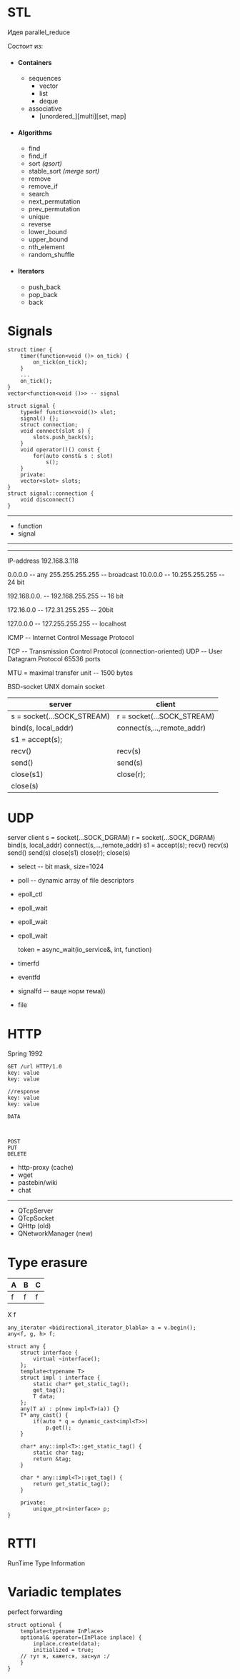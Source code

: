 STL
===

Идея parallel_reduce

Состоит из:

* #### Containers
  - sequences
    + vector
    + list
    + deque
  - associative
    + [unordered_][multi][set, map]

* #### Algorithms
  + find
  + find_if
  + sort *(qsort)*
  + stable_sort *(merge sort)*
  + remove
  + remove_if
  + search
  + next_permutation
  + prev_permutation
  + unique
  + reverse
  + lower_bound
  + upper_bound
  + nth_element
  + random_shuffle

* #### Iterators
    + push_back
    + pop_back
    + back

Signals
=======

    struct timer {
        timer(function<void ()> on_tick) {
            on_tick(on_tick);
        }
        ...
        on_tick();
    }
    vector<function<void ()>> -- signal

    struct signal {
        typedef function<void()> slot;
        signal() {};
        struct connection;
        void connect(slot s) {
            slots.push_back(s);
        }
        void operator()() const {
            for(auto const& s : slot)
                s();
        }
        private:
        vector<slot> slots;
    }
    struct signal::connection {
        void disconnect()
    }


----------

* function
* signal

---------------------
---------------------

IP-address
192.168.3.118

0.0.0.0 -- any
255.255.255.255 -- broadcast
10.0.0.0 -- 10.255.255.255      -- 24 bit

192.168.0.0. -- 192.168.255.255 -- 16 bit

172.16.0.0 -- 172.31.255.255    -- 20bit

127.0.0.0 -- 127.255.255.255    -- localhost

ICMP -- Internet Control Message Protocol

TCP -- Transmission Control Protocol
    (connection-oriented)
UDP -- User Datagram Protocol
65536 ports

MTU = maximal transfer unit -- 1500 bytes

BSD-socket
UNIX domain socket

server                         |        client
-------------------------------|------------------------
s = socket(...SOCK_STREAM)     |      r = socket(...SOCK_STREAM)
bind(s, local_addr)            |      connect(s,...,remote_addr)
s1 = accept(s);                |    
recv()                         |        recv(s)
send()                         |        send(s)
close(s1)                      |        close(r);
close(s)                       |  



UDP
===

server                                  client
s = socket(...SOCK_DGRAM)            r = socket(...SOCK_DGRAM)
bind(s, local_addr)                   connect(s,...,remote_addr)
s1 = accept(s);
recv()                                  recv(s)
send()                                  send(s)
close(s1)                               close(r);
close(s)



+ select -- bit mask, size=1024
+ poll -- dynamic array of file descriptors
+ epoll_ctl
+ epoll_wait
+ epoll_wait
+ epoll_wait


    token = async_wait(io_service&, int, function)

+ timerfd
+ eventfd
+ signalfd -- ваще норм тема))
+ file

HTTP
====

Spring 1992

    GET /url HTTP/1.0
    key: value
    key: value

    //response
    key: value
    key: value

    DATA



    POST
    PUT
    DELETE

* http-proxy (cache)
* wget
* pastebin/wiki
* chat

------------------

* QTcpServer
* QTcpSocket
* QHttp (old)
* QNetworkManager (new)


Type erasure
============

A | B | C
--|---|--
f | f | f

X f

    any_iterator <bidirectional_iterator_blabla> a = v.begin();
    any<f, g, h> f;

    struct any {
        struct interface {
            virtual ~interface();
        };
        template<typename T>
        struct impl : interface {
            static char* get_static_tag();
            get_tag();
            T data;
        };
        any(T a) : p(new impl<T>(a)) {}
        T* any_cast() {
            if(auto * q = dynamic_cast<impl<T>>)
                p.get();
        }

        char* any::impl<T>::get_static_tag() {
            static char tag;
            return &tag;
        }

        char * any::impl<T>::get_tag() {
            return get_static_tag();
        }

        private:
            unique_ptr<interface> p;
    }

RTTI
====
RunTime Type Information


Variadic templates
==================

perfect forwarding


    struct optional {
        template<typename InPlace>
        optional& operator=(InPlace inplace) {
            inplace.create(data);
            initialized = true;
        // тут я, кажется, заснул :/
        }
    }
